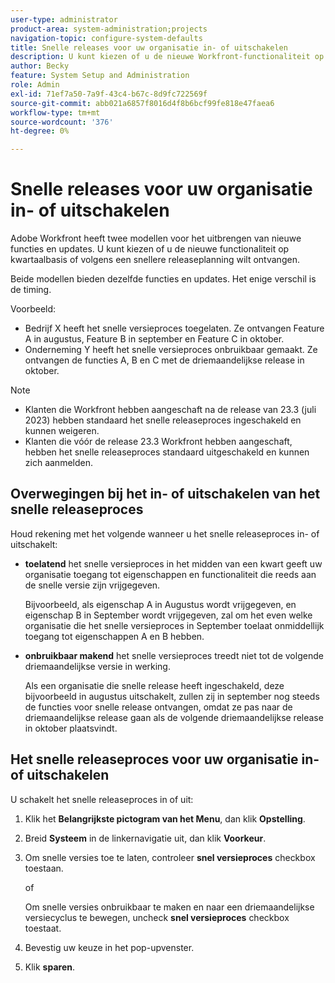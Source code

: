 ```yaml
---
user-type: administrator
product-area: system-administration;projects
navigation-topic: configure-system-defaults
title: Snelle releases voor uw organisatie in- of uitschakelen
description: U kunt kiezen of u de nieuwe Workfront-functionaliteit op maand- of kwartaalbasis wilt ontvangen.
author: Becky
feature: System Setup and Administration
role: Admin
exl-id: 71ef7a50-7a9f-43c4-b67c-8d9fc722569f
source-git-commit: abb021a6857f8016d4f8b6bcf99fe818e47faea6
workflow-type: tm+mt
source-wordcount: '376'
ht-degree: 0%

---
```


# Snelle releases voor uw organisatie in- of uitschakelen

Adobe Workfront heeft twee modellen voor het uitbrengen van nieuwe functies en updates. U kunt kiezen of u de nieuwe functionaliteit op kwartaalbasis of volgens een snellere releaseplanning wilt ontvangen.

Beide modellen bieden dezelfde functies en updates. Het enige verschil is de timing.

Voorbeeld:

* Bedrijf X heeft het snelle versieproces toegelaten. Ze ontvangen Feature A in augustus, Feature B in september en Feature C in oktober.
* Onderneming Y heeft het snelle versieproces onbruikbaar gemaakt. Ze ontvangen de functies A, B en C met de driemaandelijkse release in oktober.

>[!NOTE]
>
>* Klanten die Workfront hebben aangeschaft na de release van 23.3 (juli 2023) hebben standaard het snelle releaseproces ingeschakeld en kunnen weigeren.
>* Klanten die vóór de release 23.3 Workfront hebben aangeschaft, hebben het snelle releaseproces standaard uitgeschakeld en kunnen zich aanmelden.

## Overwegingen bij het in- of uitschakelen van het snelle releaseproces

Houd rekening met het volgende wanneer u het snelle releaseproces in- of uitschakelt:

* **toelatend** het snelle versieproces in het midden van een kwart geeft uw organisatie toegang tot eigenschappen en functionaliteit die reeds aan de snelle versie zijn vrijgegeven.

  Bijvoorbeeld, als eigenschap A in Augustus wordt vrijgegeven, en eigenschap B in September wordt vrijgegeven, zal om het even welke organisatie die het snelle versieproces in September toelaat onmiddellijk toegang tot eigenschappen A en B hebben.

* **onbruikbaar makend** het snelle versieproces treedt niet tot de volgende driemaandelijkse versie in werking.

  Als een organisatie die snelle release heeft ingeschakeld, deze bijvoorbeeld in augustus uitschakelt, zullen zij in september nog steeds de functies voor snelle release ontvangen, omdat ze pas naar de driemaandelijkse release gaan als de volgende driemaandelijkse release in oktober plaatsvindt.

## Het snelle releaseproces voor uw organisatie in- of uitschakelen

U schakelt het snelle releaseproces in of uit:

1. Klik het **Belangrijkste pictogram van het Menu**, dan klik **Opstelling**.
1. Breid **Systeem** in de linkernavigatie uit, dan klik **Voorkeur**.
1. Om snelle versies toe te laten, controleer **snel versieproces** checkbox toestaan.

   of

   Om snelle versies onbruikbaar te maken en naar een driemaandelijkse versiecyclus te bewegen, uncheck **snel versieproces** checkbox toestaat.

1. Bevestig uw keuze in het pop-upvenster.
1. Klik **sparen**.
